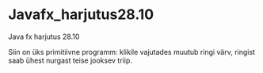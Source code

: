 # Javafx_harjutus28.10
Java fx harjutus 28.10


Siin on üks primitiivne programm: klikile vajutades muutub ringi värv, ringist saab ühest nurgast teise jooksev triip.

